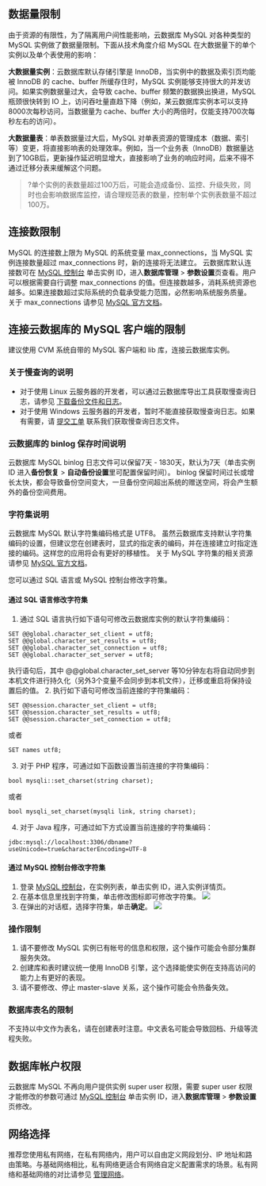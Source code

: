 
## 数据量限制
由于资源的有限性，为了隔离用户间性能影响，云数据库 MySQL 对各种类型的 MySQL 实例做了数据量限制。下面从技术角度介绍 MySQL 在大数据量下的单个实例以及单个表使用的影响：

**大数据量实例**：云数据库默认存储引擎是 InnoDB，当实例中的数据及索引页均能被 InnoDB 的 cache、buffer 所缓存住时，MySQL 实例能够支持很大的并发访问。如果实例数据量过大，会导致 cache、buffer 频繁的数据换出换进，MySQL 瓶颈很快转到 IO 上，访问吞吐量直趋下降（例如，某云数据库实例本可以支持8000次每秒访问，当数据量为 cache、buffer 大小的两倍时，仅能支持700次每秒左右的访问）。

**大数据量表**：单表数据量过大后，MySQL 对单表资源的管理成本（数据、索引等）变更，将直接影响表的处理效率。例如，当一个业务表（InnoDB）数据量达到了10GB后，更新操作延迟明显增大，直接影响了业务的响应时间，后来不得不通过迁移分表来缓解这个问题。

>?单个实例的表数量超过100万后，可能会造成备份、监控、升级失败，同时也会影响数据库监控，请合理规范表的数量，控制单个实例表数量不超过100万。

## 连接数限制
MySQL 的连接数上限为 MySQL 的系统变量 max_connections，当 MySQL 实例连接数量超过 max_connections 时，新的连接将无法建立。
云数据库默认连接数可在 [MySQL 控制台](https://console.cloud.tencent.com/cdb) 单击实例 ID，进入**数据库管理** > **参数设置**页查看。用户可以根据需要自行调整 max_connections 的值。但连接数越多，消耗系统资源也越多。如果连接数超过实际系统的负载承受能力范围，必然影响系统服务质量。
关于 max_connections 请参见 [MySQL 官方文档](https://dev.mysql.com/doc/)。

## 连接云数据库的 MySQL 客户端的限制
建议使用 CVM 系统自带的 MySQL 客户端和 lib 库，连接云数据库实例。

### 关于慢查询的说明
- 对于使用 Linux 云服务器的开发者，可以通过云数据库导出工具获取慢查询日志，请参见 [下载备份文件和日志](https://cloud.tencent.com/document/product/236/33363#.E6.AD.A5.E9.AA.A41.EF.BC.9A.E4.B8.8B.E8.BD.BD.E5.A4.87.E4.BB.BD.E6.96.87.E4.BB.B6)。
- 对于使用 Windows 云服务器的开发者，暂时不能直接获取慢查询日志。如果有需要，请 [提交工单](https://console.cloud.tencent.com/workorder/category) 联系我们获取慢查询日志文件。

### 云数据库的 binlog 保存时间说明
云数据库 MySQL binlog 日志文件可以保留7天 - 1830天，默认为7天（单击实例 ID 进入**备份恢复** > **自动备份设置**里可配置保留时间）。 
binlog 保留时间过长或增长太快，都会导致备份空间变大，一旦备份空间超出系统的赠送空间，将会产生额外的备份空间费用。

### 字符集说明
云数据库 MySQL 默认字符集编码格式是 UTF8。
虽然云数据库支持默认字符集编码的设置，但建议您在创建表时，显式的指定表的编码，并在连接建立时指定连接的编码。这样您的应用将会有更好的移植性。
关于 MySQL 字符集的相关资源请参见 [MySQL 官方文档](https://dev.mysql.com/doc/)。

您可以通过 SQL 语言或 MySQL 控制台修改字符集。

#### 通过 SQL 语言修改字符集
1. 通过 SQL 语言执行如下语句可修改云数据库实例的默认字符集编码：
```
SET @@global.character_set_client = utf8;
SET @@global.character_set_results = utf8;
SET @@global.character_set_connection = utf8;
SET @@global.character_set_server = utf8;
```
执行语句后，其中 @@global.character_set_server 等10分钟左右将自动同步到本机文件进行持久化（另外3个变量不会同步到本机文件），迁移或重启将保持设置后的值。
2. 执行如下语句可修改当前连接的字符集编码：
```
SET @@session.character_set_client = utf8;
SET @@session.character_set_results = utf8;
SET @@session.character_set_connection = utf8;
```
或者
```
SET names utf8;
```
3. 对于 PHP 程序，可通过如下函数设置当前连接的字符集编码：
```
bool mysqli::set_charset(string charset);
```
或者
```
bool mysqli_set_charset(mysqli link, string charset);
```
4. 对于 Java 程序，可通过如下方式设置当前连接的字符集编码：
```
jdbc:mysql://localhost:3306/dbname?useUnicode=true&characterEncoding=UTF-8
```

#### 通过 MySQL 控制台修改字符集
1. 登录 [MySQL 控制台](https://console.cloud.tencent.com/cdb)，在实例列表，单击实例 ID，进入实例详情页。
2. 在基本信息里找到字符集，单击修改图标即可修改字符集。
![](https://qcloudimg.tencent-cloud.cn/raw/a59c3d5656a21abe1d72e0c554d14350.png)
3. 在弹出的对话框，选择字符集，单击**确定**。
![](https://qcloudimg.tencent-cloud.cn/raw/f5ca7dd40c06fdc7082ed4c259342e0d.png)

### 操作限制
1. 请不要修改 MySQL 实例已有帐号的信息和权限，这个操作可能会令部分集群服务失效。
2. 创建库和表时建议统一使用 InnoDB 引擎，这个选择能使实例在支持高访问的能力上有更好的表现。
3. 请不要修改、停止 master-slave 关系，这个操作可能会令热备失效。

### 数据库表名的限制
不支持以中文作为表名，请在创建表时注意。中文表名可能会导致回档、升级等流程失败。

## 数据库帐户权限
云数据库 MySQL 不再向用户提供实例 super user 权限，需要 super user 权限才能修改的参数可通过 [MySQL 控制台](https://console.cloud.tencent.com/cdb) 单击实例 ID，进入**数据库管理** > **参数设置**页修改。

## 网络选择
推荐您使用私有网络，在私有网络内，用户可以自由定义网段划分、IP 地址和路由策略。与基础网络相比，私有网络更适合有网络自定义配置需求的场景。私有网络和基础网络的对比请参见 [管理网络](https://cloud.tencent.com/document/product/215/20083)。

